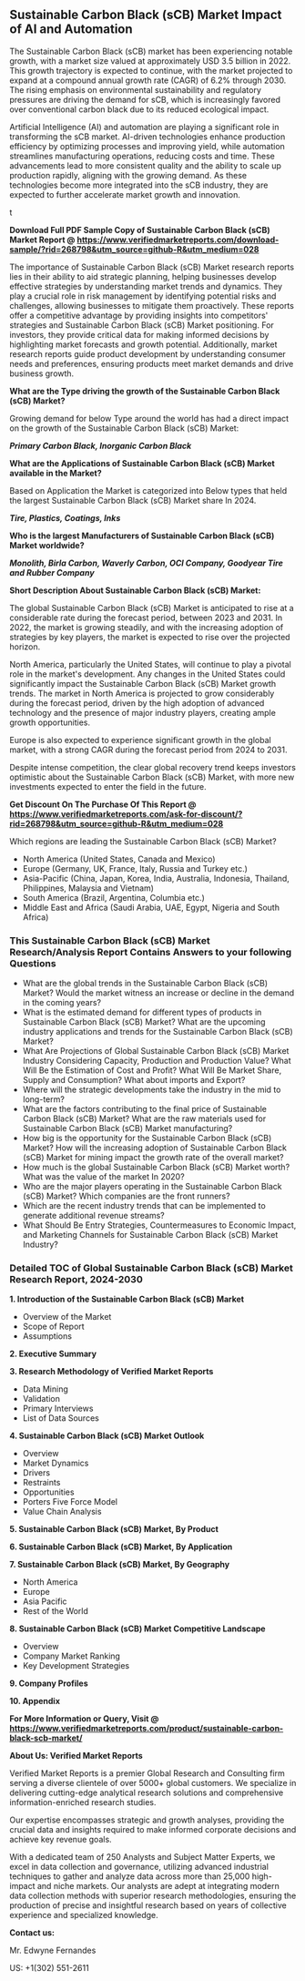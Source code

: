 <h2>Sustainable Carbon Black (sCB) Market Impact of AI and Automation</h2><p>The Sustainable Carbon Black (sCB) market has been experiencing notable growth, with a market size valued at approximately USD 3.5 billion in 2022. This growth trajectory is expected to continue, with the market projected to expand at a compound annual growth rate (CAGR) of 6.2% through 2030. The rising emphasis on environmental sustainability and regulatory pressures are driving the demand for sCB, which is increasingly favored over conventional carbon black due to its reduced ecological impact.</p><p>Artificial Intelligence (AI) and automation are playing a significant role in transforming the sCB market. AI-driven technologies enhance production efficiency by optimizing processes and improving yield, while automation streamlines manufacturing operations, reducing costs and time. These advancements lead to more consistent quality and the ability to scale up production rapidly, aligning with the growing demand. As these technologies become more integrated into the sCB industry, they are expected to further accelerate market growth and innovation.</p>t</p><p id="" class=""><strong>Download Full PDF Sample Copy of Sustainable Carbon Black (sCB) Market Report @ <a href="https://www.verifiedmarketreports.com/download-sample/?rid=268798&utm_source=github-R&utm_medium=028" target="_blank">https://www.verifiedmarketreports.com/download-sample/?rid=268798&utm_source=github-R&utm_medium=028</a></strong></p><p>The importance of&nbsp;Sustainable Carbon Black (sCB) Market research reports lies in their ability to aid strategic planning, helping businesses develop effective strategies by understanding market trends and dynamics. They play a crucial role in risk management by identifying potential risks and challenges, allowing businesses to mitigate them proactively. These reports offer a competitive advantage by providing insights into competitors' strategies and Sustainable Carbon Black (sCB) Market positioning. For investors, they provide critical data for making informed decisions by highlighting market forecasts and growth potential. Additionally, market research reports guide product development by understanding consumer needs and preferences, ensuring products meet market demands and drive business growth.</p><p><strong>What are the&nbsp;Type driving the growth of the Sustainable Carbon Black (sCB) Market?</strong></p><p id="" class="">Growing demand for below Type around the world has had a direct impact on the growth of the Sustainable Carbon Black (sCB) Market:</p><em><strong>Primary Carbon Black, Inorganic Carbon Black</strong></em></p><strong>What are the&nbsp;Applications&nbsp;of Sustainable Carbon Black (sCB) Market available in the Market?</strong></p><p id="" class="">Based on Application the Market is categorized into Below types that held the largest Sustainable Carbon Black (sCB) Market share In 2024.</p><em><strong>Tire, Plastics, Coatings, Inks</strong></em></p><strong>Who is the largest Manufacturers of Sustainable Carbon Black (sCB) Market worldwide?</strong></p><p><em><strong>Monolith, Birla Carbon, Waverly Carbon, OCI Company, Goodyear Tire and Rubber Company</strong></em></p><p id="" class=""><strong>Short Description About Sustainable Carbon Black (sCB) Market:</strong></p><p>The global Sustainable Carbon Black (sCB) Market is anticipated to rise at a considerable rate during the forecast period, between 2023 and 2031. In 2022, the market is growing steadily, and with the increasing adoption of strategies by key players, the market is expected to rise over the projected horizon.</p><p>North America, particularly the United States, will continue to play a pivotal role in the market's development. Any changes in the United States could significantly impact the Sustainable Carbon Black (sCB) Market growth trends. The market in North America is projected to grow considerably during the forecast period, driven by the high adoption of advanced technology and the presence of major industry players, creating ample growth opportunities.</p><p>Europe is also expected to experience significant growth in the global market, with a strong CAGR during the forecast period from 2024 to 2031.</p><p>Despite intense competition, the clear global recovery trend keeps investors optimistic about the Sustainable Carbon Black (sCB) Market, with more new investments expected to enter the field in the future.</p><p id="" class=""><strong>Get Discount On The Purchase Of This Report @ <a href="https://www.verifiedmarketreports.com/ask-for-discount/?rid=268798&utm_source=github-R&utm_medium=028" target="_blank">https://www.verifiedmarketreports.com/ask-for-discount/?rid=268798&utm_source=github-R&utm_medium=028</a></strong></p>Which regions are leading the Sustainable Carbon Black (sCB) Market?</p><ul><li>North America (United States, Canada and Mexico)</li><li>Europe (Germany, UK, France, Italy, Russia and Turkey etc.)</li><li>Asia-Pacific (China, Japan, Korea, India, Australia, Indonesia, Thailand, Philippines, Malaysia and Vietnam)</li><li>South America (Brazil, Argentina, Columbia etc.)</li><li>Middle East and Africa (Saudi Arabia, UAE, Egypt, Nigeria and South Africa)</li></ul><h3 id="" class="">This Sustainable Carbon Black (sCB) Market Research/Analysis Report Contains Answers to your following Questions</h3><ul><li>What are the global trends in the Sustainable Carbon Black (sCB) Market? Would the market witness an increase or decline in the demand in the coming years?</li><li>What is the estimated demand for different types of products in Sustainable Carbon Black (sCB) Market? What are the upcoming industry applications and trends for the Sustainable Carbon Black (sCB) Market?</li><li>What Are Projections of Global Sustainable Carbon Black (sCB) Market Industry Considering Capacity, Production and Production Value? What Will Be the Estimation of Cost and Profit? What Will Be Market Share, Supply and Consumption? What about imports and Export?</li><li>Where will the strategic developments take the industry in the mid to long-term?</li><li>What are the factors contributing to the final price of Sustainable Carbon Black (sCB) Market? What are the raw materials used for Sustainable Carbon Black (sCB) Market manufacturing?</li><li>How big is the opportunity for the Sustainable Carbon Black (sCB) Market? How will the increasing adoption of Sustainable Carbon Black (sCB) Market for mining impact the growth rate of the overall market?</li><li>How much is the global Sustainable Carbon Black (sCB) Market worth? What was the value of the market In 2020?</li><li>Who are the major players operating in the Sustainable Carbon Black (sCB) Market? Which companies are the front runners?</li><li>Which are the recent industry trends that can be implemented to generate additional revenue streams?</li><li>What Should Be Entry Strategies, Countermeasures to Economic Impact, and Marketing Channels for Sustainable Carbon Black (sCB) Market Industry?</li></ul><h3 id="" class="">Detailed TOC of Global Sustainable Carbon Black (sCB) Market Research Report, 2024-2030</h3><p id="" class=""><strong>1. Introduction of the Sustainable Carbon Black (sCB) Market</strong></p><ul><li>Overview of the Market</li><li>Scope of Report</li><li>Assumptions</li></ul><p id="" class=""><strong>2. Executive Summary</strong></p><p id="" class=""><strong>3. Research Methodology of Verified Market Reports</strong></p><ul><li>Data Mining</li><li>Validation</li><li>Primary Interviews</li><li>List of Data Sources</li></ul><p id="" class=""><strong>4. Sustainable Carbon Black (sCB) Market Outlook</strong></p><ul><li>Overview</li><li>Market Dynamics</li><li>Drivers</li><li>Restraints</li><li>Opportunities</li><li>Porters Five Force Model</li><li>Value Chain Analysis</li></ul><p id="" class=""><strong>5. Sustainable Carbon Black (sCB) Market, By Product</strong></p><p id="" class=""><strong>6. Sustainable Carbon Black (sCB) Market, By Application</strong></p><p id="" class=""><strong>7. Sustainable Carbon Black (sCB) Market, By Geography</strong></p><ul><li>North America</li><li>Europe</li><li>Asia Pacific</li><li>Rest of the World</li></ul><p id="" class=""><strong>8. Sustainable Carbon Black (sCB) Market Competitive Landscape</strong></p><ul><li>Overview</li><li>Company Market Ranking</li><li>Key Development Strategies</li></ul><p id="" class=""><strong>9. Company Profiles</strong></p><p id="" class=""><strong>10. Appendix</strong></p><p id="" class=""><strong>For More Information or Query, Visit @ <a href="https://www.verifiedmarketreports.com/product/sustainable-carbon-black-scb-market/" target="_blank">https://www.verifiedmarketreports.com/product/sustainable-carbon-black-scb-market/</a></strong></p><p id="" class=""><strong>About Us: Verified Market Reports</strong></p><p id="" class="">Verified Market Reports is a premier Global Research and Consulting firm serving a diverse clientele of over 5000+ global customers. We specialize in delivering cutting-edge analytical research solutions and comprehensive information-enriched research studies.</p><p id="" class="">Our expertise encompasses strategic and growth analyses, providing the crucial data and insights required to make informed corporate decisions and achieve key revenue goals.</p><p id="" class="">With a dedicated team of 250 Analysts and Subject Matter Experts, we excel in data collection and governance, utilizing advanced industrial techniques to gather and analyze data across more than 25,000 high-impact and niche markets. Our analysts are adept at integrating modern data collection methods with superior research methodologies, ensuring the production of precise and insightful research based on years of collective experience and specialized knowledge.</p><p id="" class=""><strong>Contact us:</strong></p><p id="" class="">Mr. Edwyne Fernandes</p><p id="" class="">US: +1(302) 551-2611</p>